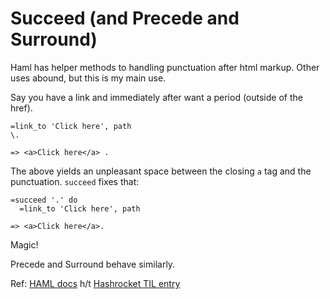 # Succeed (and Precede and Surround)

Haml has helper methods to handling punctuation after html markup. Other uses abound, but this is my main use.

Say you have a link and immediately after want a period (outside of the href).
```
=link_to 'Click here', path
\.

=> <a>Click here</a> .
```

The above yields an unpleasant space between the closing `a` tag and  the punctuation. `succeed` fixes that:

```
=succeed '.' do
  =link_to 'Click here', path

=> <a>Click here</a>.
```

Magic!

Precede and Surround behave similarly.

Ref: [HAML docs](https://haml.info/docs/yardoc/file.REFERENCE.html#succeed)
h/t [Hashrocket TIL entry](https://til.hashrocket.com/posts/3816f30c71-succeed-precede-and-surround-in-haml)
